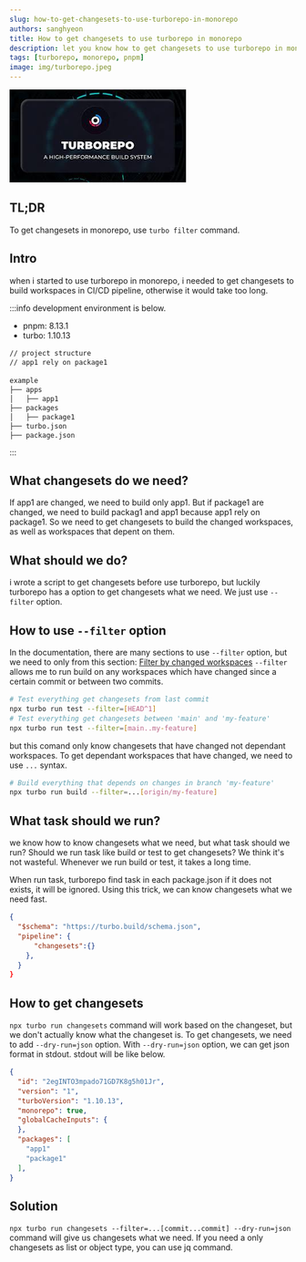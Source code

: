 ```yaml
---
slug: how-to-get-changesets-to-use-turborepo-in-monorepo
authors: sanghyeon
title: How to get changesets to use turborepo in monorepo
description: let you know how to get changesets to use turborepo in monorepo
tags: [turborepo, monorepo, pnpm]
image: img/turborepo.jpeg
---
```


![Turborepo](../static/img/turborepo.jpeg)

## TL;DR

To get changesets in monorepo, use `turbo filter` command.

<!--truncate-->

## Intro

when i started to use turborepo in monorepo, i needed to get changesets to build workspaces in CI/CD pipeline, otherwise it would take too long.

:::info
development environment is below.

- pnpm: 8.13.1
- turbo: 1.10.13

```
// project structure
// app1 rely on package1

example
├── apps
│   ├── app1
├── packages
│   ├── package1
├── turbo.json
├── package.json
```

:::

## What changesets do we need?

If app1 are changed, we need to build only app1.
But if package1 are changed, we need to build packag1 and app1 because app1 rely on package1.
So we need to get changesets to build the changed workspaces, as well as workspaces that depent on them.

## What should we do?

i wrote a script to get changesets before use turborepo, but luckily turborepo has a option to get changesets what we need.
We just use `--filter` option.

## How to use `--filter` option

In the documentation, there are many sections to use `--filter` option, but we need to only from this section: [Filter by changed workspaces](https://turbo.build/repo/docs/core-concepts/monorepos/filtering#filter-by-changed-workspaces)
`--filter` allows me to run build on any workspaces which have changed since a certain commit or between two commits.

```bash
# Test everything get changesets from last commit
npx turbo run test --filter=[HEAD^1]
# Test everything get changesets between 'main' and 'my-feature'
npx turbo run test --filter=[main..my-feature]
```

but this comand only know changesets that have changed not dependant workspaces.
To get dependant workspaces that have changed, we need to use `...` syntax.

```bash
# Build everything that depends on changes in branch 'my-feature'
npx turbo run build --filter=...[origin/my-feature]
```

## What task should we run?

we know how to know changesets what we need, but what task should we run?
Should we run task like build or test to get changesets? We think it's not wasteful.
Whenever we run build or test, it takes a long time.

When run task, turborepo find task in each package.json if it does not exists, it will be ignored.
Using this trick, we can know changesets what we need fast.

```json
{
  "$schema": "https://turbo.build/schema.json",
  "pipeline": {
      "changesets":{}
    },
  }
}

```

## How to get changesets

`npx turbo run changesets` command will work based on the changeset, but we don't actually know what the changeset is.
To get changesets, we need to add `--dry-run=json` option.
With `--dry-run=json` option, we can get json format in stdout.
stdout will be like below.

```json
{
  "id": "2egINTO3mpado71GD7K8g5h01Jr",
  "version": "1",
  "turboVersion": "1.10.13",
  "monorepo": true,
  "globalCacheInputs": {
  },
  "packages": [
    "app1"
    "package1"
  ],
}
```

## Solution

`npx turbo run changesets --filter=...[commit...commit] --dry-run=json` command will give us changesets what we need.
If you need a only changesets as list or object type, you can use jq command.
